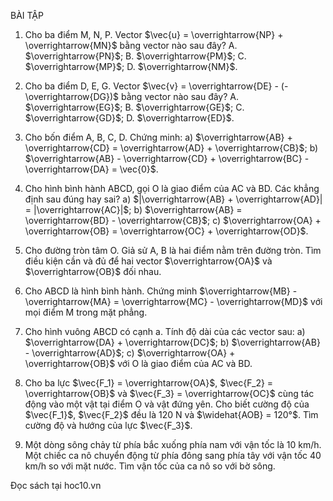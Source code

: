 BÀI TẬP

1. Cho ba điểm M, N, P. Vector $\vec{u} = \overrightarrow{NP} + \overrightarrow{MN}$ bằng vector nào sau đây?
   A. $\overrightarrow{PN}$;     B. $\overrightarrow{PM}$;     C. $\overrightarrow{MP}$;     D. $\overrightarrow{NM}$.

2. Cho ba điểm D, E, G. Vector $\vec{v} = \overrightarrow{DE} - (-\overrightarrow{DG})$ bằng vector nào sau đây?
   A. $\overrightarrow{EG}$;     B. $\overrightarrow{GE}$;     C. $\overrightarrow{GD}$;     D. $\overrightarrow{ED}$.

3. Cho bốn điểm A, B, C, D. Chứng minh:
   a) $\overrightarrow{AB} + \overrightarrow{CD} = \overrightarrow{AD} + \overrightarrow{CB}$;
   b) $\overrightarrow{AB} - \overrightarrow{CD} + \overrightarrow{BC} - \overrightarrow{DA} = \vec{0}$.

4. Cho hình bình hành ABCD, gọi O là giao điểm của AC và BD. Các khẳng định sau đúng hay sai?
   a) $|\overrightarrow{AB} + \overrightarrow{AD}| = |\overrightarrow{AC}|$;
   b) $\overrightarrow{AB} = \overrightarrow{BD} - \overrightarrow{CB}$;
   c) $\overrightarrow{OA} + \overrightarrow{OB} = \overrightarrow{OC} + \overrightarrow{OD}$.

5. Cho đường tròn tâm O. Giả sử A, B là hai điểm nằm trên đường tròn. Tìm điều kiện cần và đủ để hai vector $\overrightarrow{OA}$ và $\overrightarrow{OB}$ đối nhau.

6. Cho ABCD là hình bình hành. Chứng minh $\overrightarrow{MB} - \overrightarrow{MA} = \overrightarrow{MC} - \overrightarrow{MD}$ với mọi điểm M trong mặt phẳng.

7. Cho hình vuông ABCD có cạnh a. Tính độ dài của các vector sau:
   a) $\overrightarrow{DA} + \overrightarrow{DC}$;
   b) $\overrightarrow{AB} - \overrightarrow{AD}$;
   c) $\overrightarrow{OA} + \overrightarrow{OB}$ với O là giao điểm của AC và BD.

8. Cho ba lực $\vec{F_1} = \overrightarrow{OA}$, $\vec{F_2} = \overrightarrow{OB}$ và $\vec{F_3} = \overrightarrow{OC}$ cùng tác động vào một vật tại điểm O và vật đứng yên. Cho biết cường độ của $\vec{F_1}$, $\vec{F_2}$ đều là 120 N và $\widehat{AOB} = 120°$. Tìm cường độ và hướng của lực $\vec{F_3}$.

9. Một dòng sông chảy từ phía bắc xuống phía nam với vận tốc là 10 km/h. Một chiếc ca nô chuyển động từ phía đông sang phía tây với vận tốc 40 km/h so với mặt nước. Tìm vận tốc của ca nô so với bờ sông.

Đọc sách tại hoc10.vn